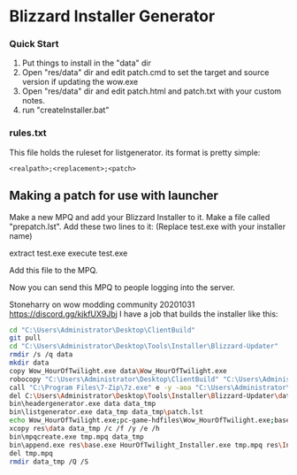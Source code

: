 # Blizzard Installer Generator

### Quick Start

1. Put things to install in the "data" dir
2. Open "res/data" dir and edit patch.cmd to set the target and source version if updating the wow.exe 
3. Open "res/data" dir and edit patch.html and patch.txt with your custom notes.
2. run "createInstaller.bat"

### rules.txt

This file holds the ruleset for listgenerator. its format is pretty simple:
```
<realpath>;<replacement>;<patch>
```

## Making a patch for use with launcher

Make a new MPQ and add your Blizzard Installer to it.
Make a file called "prepatch.lst". Add these two lines to it:
(Replace test.exe with your installer name)

extract test.exe
execute test.exe

Add this file to the MPQ.

Now you can send this MPQ to people logging into the server.

Stoneharry on wow modding community 20201031 https://discord.gg/kjkfUX9Jbj
I have a job that builds the installer like this:
```bash
cd "C:\Users\Administrator\Desktop\ClientBuild"
git pull
cd "C:\Users\Administrator\Desktop\Tools\Installer\Blizzard-Updater"
rmdir /s /q data
mkdir data
copy Wow_HourOfTwilight.exe data\Wow_HourOfTwilight.exe
robocopy "C:\Users\Administrator\Desktop\ClientBuild" "C:\Users\Administrator\Desktop\Tools\Installer\Blizzard-Updater\data" /S /E /xd ".git" "_DO_NOT_PACKAGE" /xf ".gitattributes" ".gitignore"
call "C:\Program Files\7-Zip\7z.exe" e -y -aoa "C:\Users\Administrator\Desktop\Tools\Installer\Blizzard-Updater\data\DBFilesClient\Item.zip" -oC:\Users\Administrator\Desktop\Tools\Installer\Blizzard-Updater\data\DBFilesClient
del C:\Users\Administrator\Desktop\Tools\Installer\Blizzard-Updater\data\DBFilesClient\Item.zip
bin\headergenerator.exe data data_tmp
bin\listgenerator.exe data_tmp data_tmp\patch.lst
echo Wow_HourOfTwilight.exe;pc-game-hdfiles\Wow_HourOfTwilight.exe;base >> "C:\Users\Administrator\Desktop\Tools\Installer\Blizzard-Updater\data_tmp\patch.lst"
xcopy res\data data_tmp /c /f /y /e /h
bin\mpqcreate.exe tmp.mpq data_tmp
bin\append.exe res\base.exe HourOfTwilight_Installer.exe tmp.mpq res\Installer.exe res\RichEd20.dll res\Unicows.dll
del tmp.mpq
rmdir data_tmp /Q /S
```
